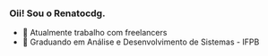 ### Oii! Sou o Renatocdg.

- 🔭 Atualmente trabalho com freelancers
- 🌱 Graduando em Análise e Desenvolvimento de Sistemas - IFPB
